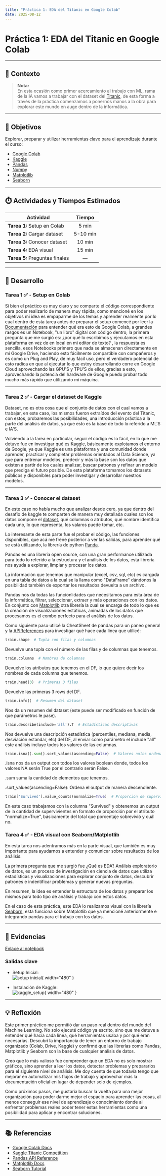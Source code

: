 ```yaml
---
title: "Práctica 1: EDA del Titanic en Google Colab"
date: 2025-08-12
---
```


# Práctica 1: EDA del Titanic en Google Colab

---

## 📝 Contexto

> **Nota:**  
    En esta ocasión como primer acercamiento al trabajo con ML, rama de la IA vamos a trabajar con el dataset del [Titanic](https://www.kaggle.com/competitions/titanic/data), de esta forma a través de la práctica comenzamos a ponernos manos a la obra para explorar este mundo en auge dentro de la informática.

---

## 🎯 Objetivos

Explorar, preparar y utilizar herramientas clave para el aprendizaje durante el curso:

- [Google Colab](https://colab.google/)
- [Kaggle](https://www.kaggle.com/)
- [Pandas](https://pandas.pydata.org/docs/)
- [Numpy](https://numpy.org/doc/stable/)
- [Matplotlib](https://matplotlib.org/stable/users/index)
- [Seaborn](https://seaborn.pydata.org/tutorial.html)

---

## ⏱️ Actividades y Tiempos Estimados

| Actividad                      | Tiempo      |
|--------------------------------|:----------:|
| **Tarea 1:** Setup en Colab    | 5 min      |
| **Tarea 2:** Cargar dataset    | 5-10 min   |
| **Tarea 3:** Conocer dataset   | 10 min     |
| **Tarea 4:** EDA visual        | 15 min     |
| **Tarea 5:** Preguntas finales | —          |

---

## 🚀 Desarrollo

### Tarea 1 ✅ - Setup en Colab

Si bien el práctico es muy claro y se comparte el código correspondiente para poder realizarlo de manera muy rápida, como mencioné en los objetivos mi idea es empaparme de los temas y aprender realmente por lo cual dentro de esta tarea antes de preparar el setup comencé por leer la [Documentación](https://colab.research.google.com/#scrollTo=vwnNlNIEwoZ8) para entender qué era esto de Google Colab, a grandes rasgos es un Notebook, "un libro" digital con código dentro, la primera pregunta que me surgió es: ¿por qué lo escribimos y ejecutamos en esta plataforma en vez de en local en mi editor de texto? , la respuesta es sencilla, esos Notebooks primero que nada se almacenan directamente en mi Google Drive, haciendo esto fácilmente compartible con compañeros y es como un Plug and Play, de muy fácil uso, pero el verdadero potencial de esto radica en que al ejecutar lo que estoy desarrollando corre en Google Cloud aprovechando las GPU'S y TPU'S de ellos, gracias a esto, aprovechando la potencia del hardware de Google puedo probar todo mucho más rápido que utilizando mi máquina.

---

### Tarea 2 ✅ - Cargar el dataset de Kaggle

Dataset, no es otra cosa que el conjunto de datos con el cual vamos a trabajar, en este caso, los mismos fueron extraídos del evento del Titanic, con estos, probaremos las posibilidades, una introducción práctica a la parte del análisis de datos, ya que esto es la base de todo lo referido a ML'S e IA'S.

Volviendo a la tarea en particular, seguir el código es lo fácil, en lo que me detuve fue en investigar qué es Kaggle, básicamente explotamos el entorno de Google, ya que Kaggle es una plataforma y una comunidad donde aprender, practicar y completar problemas orientados al Data Science, ya que para entrenar modelos, predecir y más la base son los datos que existen a partir de los cuales analizar, buscar patrones y refinar un modelo que prediga el futuro posible. De esta plataforma tomamos los datasets públicos y disponibles para poder investigar y desarrollar nuestros modelos.

---

### Tarea 3 ✅ - Conocer el dataset

En este caso no había mucho que analizar desde cero, ya que dentro del desafio de kaggle te comparten de manera muy detallada cuales son los datos compone el [dataset](https://www.kaggle.com/competitions/titanic/data), qué columnas o atributos, qué nombre identifica cada uno, lo que representa, los valaros puede tomar, etc.

Lo interesante de esta parte fue el probar el código, las funciones disponibles, que acá me frene posterior a ver las salidas, para aprender qué se está utilizando, la librería de python [Panda](https://pandas.pydata.org/docs/).

Pandas es una librería open source, con una gran performance utilizada para todo lo referido a la estructura y el análisis de los datos, esta librería nos ayuda a explorar, limpiar y procesar los datos.

La información que tenemos que manipular (excel, csv, sql, etc) es cargada en una tabla de datos a la cual se la llama como "DataFrame" dándonos la posibilidad también de exportar los resultados devuelta a un archivo.

Pandas nos da todas las funcionlidades que necesitamos para esta área de la informática, filtrar, seleccionar, extraer y más operaciones con los datos. En conjunto con [Matplotlib](https://matplotlib.org/) otra librería la cual se encarga de todo lo que es la creación de visualizaciones estáticas, animadas de los datos que procesamos es el combo perfecto para el análisis de los datos.

Como siguiente paso utilcé la CheatSheet de pandas para un paneo general y la [APIReferences](https://pandas.pydata.org/docs/reference/frame.html) para investigar qué hace cada linea que utilicé:

```python
train.shape  # Tupla con filas y columnas
```
Devuelve una tupla con el número de las filas y de columnas que tenemos.

```python
train.columns  # Nombres de columnas
```
Devuelve los atributos que tenemos en el DF, lo que quiere decir los nombres de cada columna que tenemos.

```python
train.head(3)  # Primeras 3 filas
```
Devuelve las primeras 3 rows del DF.

```python
train.info()  # Resumen del dataset
```
Nos da un resumen del dataset (este puede ser modificado en función de que parámetros le pase).

```python
train.describe(include='all').T  # Estadísticas descriptivas
```
Nos devuelve una descripción estadística (percentiles, mediana, media, desviación estandar, etc) del DF, al enviar como parámetro el include "all" este análisis incluye todos los valores de las columnas.

```python
train.isna().sum().sort_values(ascending=False)  # Valores nulos ordenados
```
.isna nos da un output con todos los valores boolean donde, todos los valores NA serán True por el contrario serán False.

.sum suma la cantidad de elementos que tenemos.

.sort_values(ascending=False): Ordena el output de manera descendiente.

```python
train['Survived'].value_counts(normalize=True)  # Proporción de supervivientes
```
En este caso trabajamos con la columna "Survived" y obtenemos un output de la cantidad de supervivientes en formato de proporción por el atributo "normalize=True", básicamente del total que porcentaje sobrevivió y cuál no.

### Tarea 4 ✅ - EDA visual con Seaborn/Matplotlib

En esta tarea nos adentramos más en la parte visual, que también es muy importante para ayudarnos a entender y comunicar sobre resultados de los análisis.

La primera pregunta que me surgió fue ¿Qué es EDA? Análisis exploratorio de datos, es un proceso de investigación en ciencia de datos que utiliza estadísticas y visualizaciones para explorar conjunto de datos, descubrir patrones e indentificar problemas y generar nuevas preguntas.

En resumen, la idea es entender la estructura de los datos y preparar los mismos para todo tipo de análisis y trabajo con estos datos.

En el caso de esta práctica, este EDA lo realizamos visual con la librería [Seaborn](https://seaborn.pydata.org/tutorial.html), esta funciona sobre Matplotlib que ya mencioné anteriormente e integrando pandas para el trabajo con los datos.

---

## 📸 Evidencias

[Enlace al notebook](https://colab.research.google.com/drive/1PjFidbLK2lcRPLRYjNs6gpr7ZHA-8Z_o?usp=sharing)

### Salidas clave

- Setup Inicial:  
![setup inicial](../assets/ut1_p1_1.png){ width="480" }

- Instalación de Kaggle:  
![kaggle_setup](../assets/ut1_p1_1.png){ width="480" }

---

## 💡 Reflexión

Este primer práctico me permitió dar un paso real dentro del mundo del Machine Learning. No solo ejecuté código ya escrito, sino que me detuve a entender qué hacía cada línea, qué herramientas usaba y por qué eran necesarias. Descubrí la importancia de tener un entorno de trabajo organizado (Colab, Drive, Kaggle) y confirmé que las librerías como Pandas, Matplotlib y Seaborn son la base de cualquier análisis de datos.

Creo que lo más valioso fue comprender que un EDA no es solo mostrar gráficos, sino aprender a leer los datos, detectar problemas y prepararlos para el siguiente nivel de análisis. Me doy cuenta de que todavía tengo que mejorar en automatizar mis flujos de trabajo y aprovechar más la documentación oficial en lugar de depender solo de ejemplos.

Como próximos pasos, me gustaría buscar la vuelta para una mejor organización para poder darme mejor el espacio para aprender las cosas, al menos conseguir ese nivel de aprendizaje o conocimiento donde al enfrentar problemas reales poder tener estas herramientas como una posibilidad para aplicar y encontrar soluciones.

---

## 📚 Referencias

- [Google Colab Docs](https://colab.research.google.com/#scrollTo=vwnNlNIEwoZ8)
- [Kaggle Titanic Competition](https://www.kaggle.com/competitions/titanic/data)
- [Pandas API Reference](https://pandas.pydata.org/docs/reference/frame.html)
- [Matplotlib Docs](https://matplotlib.org/)
- [Seaborn Tutorial](https://seaborn.pydata.org/tutorial.html)